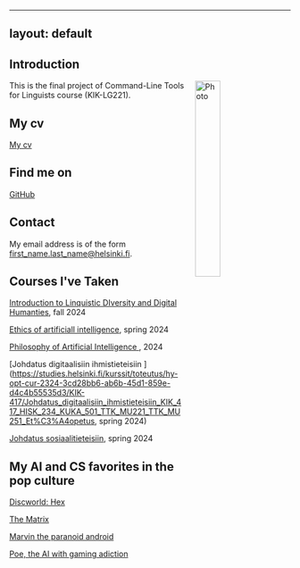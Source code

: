 
---
layout: default
---

## Introduction

<img src="assets/images/me.jpg" alt="Photo" hspace="20" width="30%" align="right"/> This is the final project of Command-Line Tools for Linguists course (KIK-LG221). 

## My cv
[My cv](https://github.com/katja-cmd/katja-cmd.github.io/blob/master/cv.md)

## Find me on

[GitHub](https://github.com/katja-cmd)

## Contact

My email address is of the form first_name.last_name@helsinki.fi. 

## Courses I've Taken

[Introduction to Linquistic DIversity and Digital Humanties](https://studies.helsinki.fi/kurssit/toteutus/hy-opt-cur-2425-9df97501-21e6-4b8d-9de4-e91303f2ff71/LDA-301), fall 2024

[Ethics of artificiall intelligence](https://studies.helsinki.fi/kurssit/toteutus/hy-opt-cur-2324-e5f774f1-ddd7-4890-be4f-d9501d462795/LDA-C505), spring 2024

[Philosophy of Artificial Intelligence ](https://studies.helsinki.fi/kurssit/toteutus/hy-opt-cur-2324-9fbc2bee-b638-41ea-ac53-35dc54b1515a/LDA-C307), 2024

[Johdatus digitaalisiin ihmistieteisiin ](https://studies.helsinki.fi/kurssit/toteutus/hy-opt-cur-2324-3cd28bb6-ab6b-45d1-859e-d4c4b55535d3/KIK-417/Johdatus_digitaalisiin_ihmistieteisiin_KIK_417_HISK_234_KUKA_501_TTK_MU221_TTK_MU251_Et%C3%A4opetus, spring 2024)

[Johdatus sosiaalitieteisiin](https://studies.helsinki.fi/kurssit/toteutus/otm-3efa51b5-cc9b-4be6-ab84-972b525252d9/SOSK-101), spring 2024

[]()

[]()

[]()

[]()


## My AI and CS favorites in the pop culture

[Discworld: Hex](https://discworld.fandom.com/wiki/Hex) 

[The Matrix](https://www.imdb.com/title/tt0133093/)

[Marvin the paranoid android](https://en.wikipedia.org/wiki/Marvin_the_Paranoid_Android)

[Poe, the AI with gaming adiction](https://altered-carbon.fandom.com/wiki/Poe)

[]()

[]()

[]()

[]()

[]()


